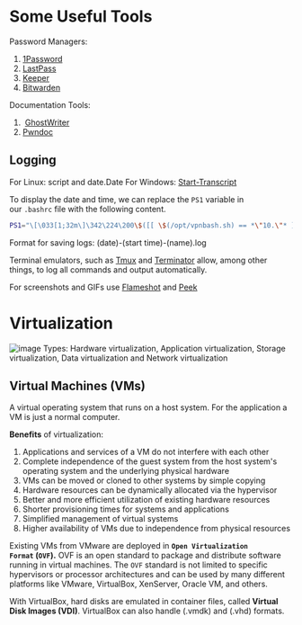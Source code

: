# Some Useful Tools
Password Managers:
1. [1Password](https://1password.com/)
2. [LastPass](https://www.lastpass.com/)
3. [Keeper](https://www.keepersecurity.com/)
4. [Bitwarden](https://bitwarden.com/)

Documentation Tools:
1.  [GhostWriter](https://github.com/GhostManager/Ghostwriter) 
2. [Pwndoc](https://github.com/pwndoc/pwndoc)

## Logging
For Linux: script and date.Date
For Windows: [Start-Transcript](https://docs.microsoft.com/en-us/powershell/module/microsoft.powershell.host/start-transcript?view=powershell-7.1)

To display the date and time, we can replace the `PS1` variable in our `.bashrc` file with the following content.
```bash
PS1="\[\033[1;32m\]\342\224\200\$([[ \$(/opt/vpnbash.sh) == *\"10.\"* ]] && echo \"[\[\033[1;34m\]\$(/opt/vpnserver.sh)\[\033[1;32m\]]\342\224\200[\[\033[1;37m\]\$(/opt/vpnbash.sh)\[\033[1;32m\]]\342\224\200\")[\[\033[1;37m\]\u\[\033[01;32m\]@\[\033[01;34m\]\h\[\033[1;32m\]]\342\224\200[\[\033[1;37m\]\w\[\033[1;32m\]]\n\[\033[1;32m\]\342\224\224\342\224\200\342\224\200\342\225\274 [\[\e[01;33m\]$(date +%D-%r)\[\e[01;32m\]]\\$ \[\e[0m\]"
```

Format for saving logs: (date)-(start time)-(name).log

Terminal emulators, such as [Tmux](https://github.com/tmux/tmux/wiki) and [Terminator](https://terminator-gtk3.readthedocs.io/en/latest/) allow, among other things, to log all commands and output automatically.

For screenshots and GIFs use [Flameshot](https://github.com/flameshot-org/flameshot) and [Peek](https://github.com/phw/peek)

# Virtualization
![image](HTB-Academy-Notes/Modules/Setting-Up/res/image_20250402052237.png)
Types: Hardware virtualization, Application virtualization, Storage virtualization, Data virtualization and Network virtualization

## Virtual Machines (VMs)
A virtual operating system that runs on a host system. For the application a VM is just a normal computer.

**Benefits** of virtualization:
1. Applications and services of a VM do not interfere with each other
2. Complete independence of the guest system from the host system's operating system and the underlying physical hardware
3. VMs can be moved or cloned to other systems by simple copying
4. Hardware resources can be dynamically allocated via the hypervisor
5. Better and more efficient utilization of existing hardware resources
6. Shorter provisioning times for systems and applications
7. Simplified management of virtual systems
8. Higher availability of VMs due to independence from physical resources

Existing VMs from VMware are deployed in **`Open Virtualization Format` (`OVF`).** OVF is an open standard to package and distribute software running in virtual machines. The `OVF` standard is not limited to specific hypervisors or processor architectures and can be used by many different platforms like VMware, VirtualBox, XenServer, Oracle VM, and others.

With VirtualBox, hard disks are emulated in container files, called **Virtual Disk Images (VDI)**. VirtualBox can also handle (.vmdk) and (.vhd) formats.

